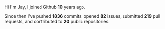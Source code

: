 Hi I'm Jay, I joined Github **10** years ago.

Since then I've pushed **1836** commits, opened **82** issues, submitted **219** pull requests, and contributed to **20** public repositories.
